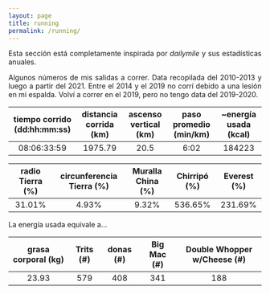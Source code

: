 ```yaml
---
layout: page
title: running
permalink: /running/
---
```

<style>body {text-align: justify}</style>
Esta sección está completamente inspirada por *dailymile* y sus estadísticas anuales.

Algunos números de mis salidas a correr. Data recopilada del 2010-2013 y luego a partir del 2021. Entre el 2014 y el 2019 no corrí debido a una lesión en mi espalda. Volví a correr en el 2019, pero no tengo data del 2019-2020.

| tiempo corrido (dd:hh:mm:ss) | distancia corrida (km) | ascenso vertical (km) | paso promedio (min/km) | ~energía usada (kcal) |
|:----------------------------:|:----------------------:|:---------------------:|:----------------------:|:---------------------:|
| 08:06:33:59                  | 1975.79                | 20.5                  | 6:02                   | 184223                |

| radio Tierra (%) | circunferencia Tierra (%) | Muralla China (%) | Chirripó (%) | Everest (%) |
|:----------------:|:-------------------------:|:-----------------:|:------------:|:-----------:|
| 31.01%           | 4.93%                     | 9.32%             | 536.65%      | 231.69%     |

La energía usada equivale a...

| grasa corporal (kg) | Trits (#) | donas (#) | Big Mac (#) | Double Whopper w/Cheese (#) |
|:-------------------:|:---------:|:---------:|:-----------:|:---------------------------:|
| 23.93               | 579       | 408       | 341         | 188                         |